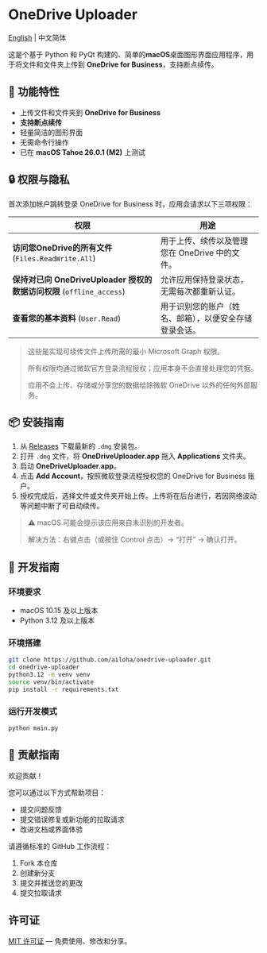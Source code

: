 # OneDrive Uploader

[English](./README.md) | 中文简体

这是个基于 Python 和 PyQt 构建的、简单的**macOS**桌面图形界面应用程序，用于将文件和文件夹上传到 **OneDrive for Business**，支持断点续传。

## 🚀 功能特性

- 上传文件和文件夹到 **OneDrive for Business**
- **支持断点续传**
- 轻量简洁的图形界面
- 无需命令行操作
- 已在 **macOS Tahoe 26.0.1 (M2)** 上测试

## 🔒 权限与隐私

首次添加帐户跳转登录 OneDrive for Business 时，应用会请求以下三项权限：

| 权限 | 用途 |
|-------------|----------|
| **访问您OneDrive的所有文件** (`Files.ReadWrite.All`) | 用于上传、续传以及管理您在 OneDrive 中的文件。 |
| **保持对已向 OneDriveUploader 授权的数据访问权限** (`offline_access`) | 允许应用保持登录状态，无需每次都重新认证。 |
| **查看您的基本资料** (`User.Read`) | 用于识别您的账户（姓名、邮箱），以便安全存储登录会话。 |

> 这些是实现可续传文件上传所需的最小 Microsoft Graph 权限。
>
> 所有权限均通过微软官方登录流程授权；应用本身不会直接处理您的凭据。
>
> 应用不会上传、存储或分享您的数据给除微软 OneDrive 以外的任何外部服务。

## 📦 安装指南

1. 从 [Releases](https://github.com/ailoha/onedrive-uploader/releases) 下载最新的 `.dmg` 安装包。  
2. 打开 `.dmg` 文件，将 **OneDriveUploader.app** 拖入 **Applications** 文件夹。  
3. 启动 **OneDriveUploader.app**。  
4. 点击 **Add Account**，按照微软登录流程授权您的 OneDrive for Business 账户。  
5. 授权完成后，选择文件或文件夹开始上传。上传将在后台进行，若因网络波动等问题中断了可自动续传。

> ⚠️ macOS 可能会提示该应用来自未识别的开发者。
>
> 解决方法：右键点击（或按住 Control 点击）→ “打开” → 确认打开。

## 🧩 开发指南

### 环境要求  
- macOS 10.15 及以上版本  
- Python 3.12 及以上版本  

### 环境搭建
```bash
git clone https://github.com/ailoha/onedrive-uploader.git
cd onedrive-uploader
python3.12 -m venv venv
source venv/bin/activate
pip install -r requirements.txt
```

### 运行开发模式
```bash
python main.py
```

## 🤝 贡献指南

欢迎贡献！

您可以通过以下方式帮助项目：
- 提交问题反馈
- 提交错误修复或新功能的拉取请求
- 改进文档或界面体验

请遵循标准的 GitHub 工作流程：
1. Fork 本仓库  
2. 创建新分支  
3. 提交并推送您的更改  
4. 提交拉取请求

## 许可证

[MIT 许可证](LICENSE) — 免费使用、修改和分享。
